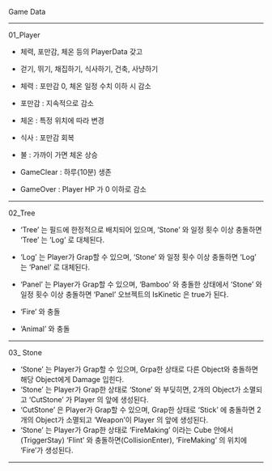 Game Data

--------------------------------------------------
01_Player

- 체력, 포만감, 체온 등의 PlayerData 갖고
- 걷기, 뛰기, 채집하기, 식사하기, 건축, 사냥하기

- 체력 : 포만감 0, 체온 일정 수치 이하 시 감소
- 포만감 : 지속적으로 감소
- 체온 : 특정 위치에 따라 변경

- 식사 : 포만감 회복
- 불 : 가까이 가면 체온 상승

- GameClear : 하루{10분) 생존
- GameOver : Player HP 가 0 이하로 감소
--------------------------------------------------
02_Tree

- ‘Tree’ 는 필드에 한정적으로 배치되어 있으며, ‘Stone’ 와 일정 횟수 이상 충돌하면 ‘Tree’ 는 ‘Log’ 로 대체된다.
- ‘Log’ 는 Player가 Grap할 수 있으며, ‘Stone’ 와 일정 횟수 이상 충돌하면 ‘Log’ 는 ‘Panel’ 로 대체된다.
- ‘Panel’ 는  Player가 Grap할 수 있으며, ‘Bamboo’ 와 충돌한 상태에서 ‘Stone’ 와 일정 횟수 이상 충돌하면 ‘Panel’ 오브젝트의 IsKinetic 은 true가 된다.

- ‘Fire’ 와 충돌
- ‘Animal’ 와 충돌
--------------------------------------------------
03_ Stone

- ‘Stone’ 는 Player가 Grap할 수 있으며, Grpa한 상태로 다른 Object와 충돌하면 해당 Object에게 Damage 입힌다.
- ‘Stone’ 는 Player가 Grap한 상태로 ‘Stone’ 와 부딪히면, 2개의 Object가 소멸되고 ‘CutStone’ 가 Player 의 앞에 생성된다.
- ‘CutStone’ 은 Player가 Grap할 수 있으며, Grap한 상태로 ‘Stick’ 에 충돌하면 2개의 Object가 소멸되고 ‘Weapon’이 Player 의 앞에 생성된다.
- ‘Stone’ 는 Player가 Grap한 상태로 ‘FireMaking’ 이라는 Cube 안에서(TriggerStay) ‘Flint’ 와 충돌하면(CollisionEnter), ‘FireMaking’ 의 위치에 ‘Fire’가 생성된다.
--------------------------------------------------
